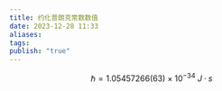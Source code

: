 ```yaml
---
title: 约化普朗克常数数值
date: 2023-12-28 11:33
aliases: 
tags: 
publish: "true"
---
```

$$
\hbar=1.05457266(63)\times10^{-34}~J·s
$$